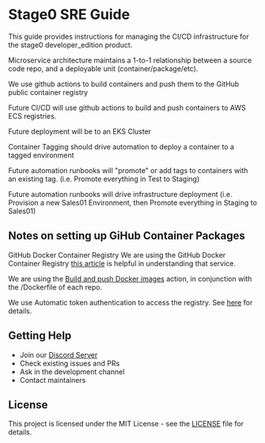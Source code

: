 # Stage0 SRE Guide

This guide provides instructions for managing the CI/CD infrastructure for the stage0 developer_edition product.

Microservice architecture maintains a 1-to-1 relationship between a source code repo, and a deployable unit (container/package/etc). 

We use github actions to build containers and push them to the GitHub public container registry

Future CI/CD will use github actions to build and push containers to AWS ECS registries.

Future deployment will be to an EKS Cluster

Container Tagging should drive automation to deploy a container to a tagged environment

Future automation runbooks will "promote" or add tags to containers with an existing tag. (i.e. Promote everything in Test to Staging)

Future automation runbooks will drive infrastructure deployment (i.e. Provision a new Sales01 Environment, then Promote everything in Staging to Sales01)

## Notes on setting up GiHub Container Packages
GitHub Docker Container Registry
We are using the GitHub Docker Container Registry [this article](https://docs.github.com/en/packages/working-with-a-github-packages-registry/working-with-the-container-registry) is helpful in understanding that service.

We are using the [Build and push Docker images](https://github.com/marketplace/actions/build-and-push-docker-images) action, in conjunction with the /Dockerfile of each repo.

We use Automatic token authentication to access the registry. See [here](https://docs.github.com/en/actions/security-guides/automatic-token-authentication#using-the-github_token-in-a-workflow) for details.


## Getting Help

- Join our [Discord Server](https://discord.gg/agile-learning-institute)
- Check existing issues and PRs
- Ask in the development channel
- Contact maintainers

## License

This project is licensed under the MIT License - see the [LICENSE](LICENSE) file for details.

